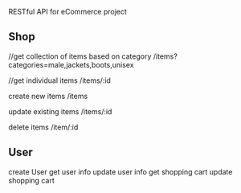 RESTful API for eCommerce project

Shop
-----------------
//get collection of items based on category
/items?categories=male,jackets,boots,unisex

//get individual items
/items/:id

create new items
/items

update existing items
/items/:id

delete items
/item/:id

User
----------------
create User
get user info
update user info
get shopping cart
update shopping cart
